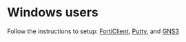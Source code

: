 # Windows users

Follow the instructions to setup: [FortiClient](https://github.com/divergence-wiki/ntt/blob/main/windows/FortiClient-setup.md), [Putty](https://github.com/divergence-wiki/ntt/blob/main/windows/Putty-setup.md), and [GNS3](https://github.com/divergence-wiki/ntt/blob/main/windows/GNS3-setup.md)
